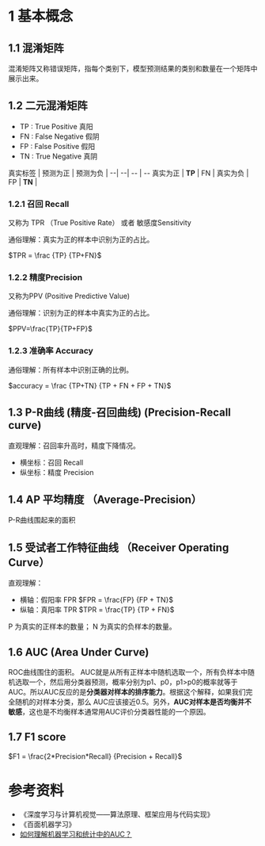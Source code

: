 
# 1 基本概念

## 1.1 混淆矩阵
混淆矩阵又称错误矩阵，指每个类别下，模型预测结果的类别和数量在一个矩阵中展示出来。

## 1.2 二元混淆矩阵
* TP : True Positive        真阳
* FN : False Negative       假阴
* FP : False Positive       假阳
* TN : True Negative        真阴

真实标签 | 预测为正 | 预测为负 | 
--| --| -- | --
真实为正 | **TP** | FN | 
真实为负 | FP | **TN** | 

### 1.2.1 召回 Recall 
又称为 TPR （True Positive Rate）
或者 敏感度Sensitivity

通俗理解：真实为正的样本中识别为正的占比。

$TPR = \frac {TP} {TP+FN}$

### 1.2.2 精度Precision 
又称为PPV (Positive Predictive Value)

通俗理解：识别为正的样本中真实为正的占比。

$PPV=\frac{TP}{TP+FP}$

### 1.2.3 准确率 Accuracy
通俗理解：所有样本中识别正确的比例。

$accuracy = \frac {TP+TN} {TP + FN + FP + TN}$

## 1.3 P-R曲线 (精度-召回曲线) (Precision-Recall curve)
直观理解：召回率升高时，精度下降情况。
* 横坐标：召回 Recall
* 纵坐标：精度 Precision

## 1.4 AP 平均精度 （Average-Precision）

P-R曲线围起来的面积

## 1.5 受试者工作特征曲线 （Receiver Operating Curve）
直观理解：

* 横轴：假阳率 FPR    $FPR = \frac{FP} {FP + TN}$
* 纵轴：真阳率 TPR    $TPR = \frac{TP} {TP + FN}$

P 为真实的正样本的数量；
N 为真实的负样本的数量。

## 1.6 AUC (Area Under Curve)
ROC曲线围住的面积。
AUC就是从所有正样本中随机选取一个，所有负样本中随机选取一个，然后用分类器预测，概率分别为p1、p0，p1>p0的概率就等于AUC。所以AUC反应的是**分类器对样本的排序能力**。根据这个解释，如果我们完全随机的对样本分类，那么 AUC应该接近0.5。另外，**AUC对样本是否均衡并不敏感**，这也是不均衡样本通常用AUC评价分类器性能的一个原因。

## 1.7 F1 score
$F1 = \frac{2*Precision*Recall} {Precision + Recall}$  



# 参考资料
* 《深度学习与计算机视觉——算法原理、框架应用与代码实现》
* 《百面机器学习》
* [如何理解机器学习和统计中的AUC？](https://www.zhihu.com/question/39840928)